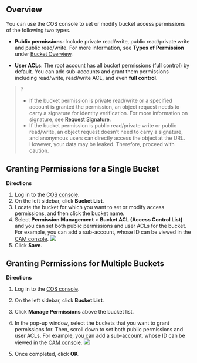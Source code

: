 ## Overview

You can use the COS console to set or modify bucket access permissions of the following two types.

- **Public permissions**: Include private read/write, public read/private write and public read/write. For more information, see **Types of Permission** under [Bucket Overview](https://intl.cloud.tencent.com/document/product/436/13312).

- **User ACLs**: The root account has all bucket permissions (full control) by default. You can add sub-accounts and grant them permissions including read/write, read/write ACL, and even **full control**.

>?
>- If the bucket permission is private read/write or a specified account is granted the permission, an object request needs to carry a signature for identity verification. For more information on signature, see [Request Signature](https://intl.cloud.tencent.com/document/product/436/7778).
>- If the bucket permission is public read/private write or public read/write, an object request doesn't need to carry a signature, and anonymous users can directly access the object at the URL. However, your data may be leaked. Therefore, proceed with caution.


## Granting Permissions for a Single Bucket

**Directions**

1. Log in to the [COS console](https://console.cloud.tencent.com/cos5).
2. On the left sidebar, click **Bucket List**.
3. Locate the bucket for which you want to set or modify access permissions, and then click the bucket name.
4. Select **Permission Management** > **Bucket ACL (Access Control List)** and you can set both public permissions and user ACLs for the bucket. For example, you can add a sub-account, whose ID can be viewed in the [CAM console](https://console.cloud.tencent.com/cam).
![](https://main.qcloudimg.com/raw/34e464b33c4b9bffe72c734d1c1dcb2d.png)
5. Click **Save**.

## Granting Permissions for Multiple Buckets

**Directions**

1. Log in to the [COS console](https://console.cloud.tencent.com/cos5).
2. On the left sidebar, click **Bucket List**.
3. Click **Manage Permissions** above the bucket list.

4. In the pop-up window, select the buckets that you want to grant permissions for. Then, scroll down to set both public permissions and user ACLs. For example, you can add a sub-account, whose ID can be viewed in the [CAM console](https://console.cloud.tencent.com/cam).
![](https://main.qcloudimg.com/raw/23eff9055312eaa122e247f9cf0ebf53.png)
5. Once completed, click **OK**.

